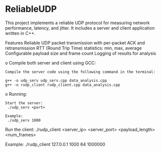 # ReliableUDP
This project implements a reliable UDP protocol for measuring network performance, latency, and jitter. It includes a server and client application written in C++.

Features
Reliable UDP packet transmission with per-packet ACK and retransmission
RTT (Round Trip Time) statistics: min, max, average
Configurable payload size and frame count
Logging of results for analysis


o Compile both server and client using GCC:

    Compile the server code using the following command in the terminal:

    g++ -o udp_serv udp_serv.cpp data_analysis.cpp
    g++ -o rudp_client rudp_client.cpp data_analysis.cpp

o Running:

    Start the server:
     ./udp_serv <port>
   
    Example:
     ./udp_serv 1000

   Run the client:
   ./rudp_client <server_ip> <server_port> <payload_length> <num_frames>

  Example:
  ./rudp_client 127.0.0.1 1000 64 1000000
